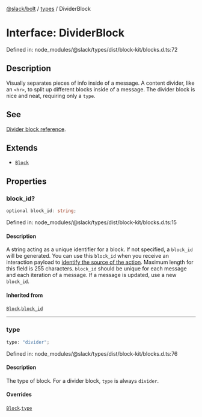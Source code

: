 [@slack/bolt](../../../../index.md) / [types](../index.md) / DividerBlock

# Interface: DividerBlock

Defined in: node\_modules/@slack/types/dist/block-kit/blocks.d.ts:72

## Description

Visually separates pieces of info inside of a message. A content divider, like an `<hr>`, to split up
different blocks inside of a message. The divider block is nice and neat, requiring only a `type`.

## See

[Divider block reference](https://api.slack.com/reference/block-kit/blocks#divider).

## Extends

- [`Block`](Block.md)

## Properties

### block\_id?

```ts
optional block_id: string;
```

Defined in: node\_modules/@slack/types/dist/block-kit/blocks.d.ts:15

#### Description

A string acting as a unique identifier for a block. If not specified, a `block_id` will be generated.
You can use this `block_id` when you receive an interaction payload to
[identify the source of the action](https://api.slack.com/interactivity/handling#payloads).
Maximum length for this field is 255 characters. `block_id` should be unique for each message and each iteration of
a message. If a message is updated, use a new `block_id`.

#### Inherited from

[`Block`](Block.md).[`block_id`](Block.md#block_id)

***

### type

```ts
type: "divider";
```

Defined in: node\_modules/@slack/types/dist/block-kit/blocks.d.ts:76

#### Description

The type of block. For a divider block, `type` is always `divider`.

#### Overrides

[`Block`](Block.md).[`type`](Block.md#type)
